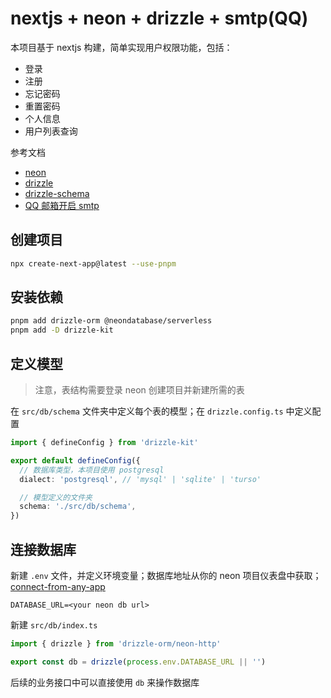 # nextjs + neon + drizzle + smtp(QQ)

本项目基于 nextjs 构建，简单实现用户权限功能，包括：

- 登录
- 注册
- 忘记密码
- 重置密码
- 个人信息
- 用户列表查询

参考文档

- [neon](https://orm.drizzle.team/docs/get-started/neon-new)
- [drizzle](https://orm.drizzle.team/docs/overview)
- [drizzle-schema](https://orm.drizzle.team/docs/sql-schema-declaration)
- [QQ 邮箱开启 smtp](https://zhuanlan.zhihu.com/p/643897161)

## 创建项目

```bash
npx create-next-app@latest --use-pnpm
```

## 安装依赖

```bash
pnpm add drizzle-orm @neondatabase/serverless
pnpm add -D drizzle-kit
```

## 定义模型

> 注意，表结构需要登录 neon 创建项目并新建所需的表

在 `src/db/schema` 文件夹中定义每个表的模型；在 `drizzle.config.ts` 中定义配置

```ts
import { defineConfig } from 'drizzle-kit'

export default defineConfig({
  // 数据库类型，本项目使用 postgresql
  dialect: 'postgresql', // 'mysql' | 'sqlite' | 'turso'

  // 模型定义的文件夹
  schema: './src/db/schema',
})
```

## 连接数据库

新建 `.env` 文件，并定义环境变量；数据库地址从你的 neon 项目仪表盘中获取；
[connect-from-any-app](https://neon.tech/docs/connect/connect-from-any-app)

```
DATABASE_URL=<your neon db url>
```

新建 `src/db/index.ts`

```ts
import { drizzle } from 'drizzle-orm/neon-http'

export const db = drizzle(process.env.DATABASE_URL || '')
```

后续的业务接口中可以直接使用 `db` 来操作数据库
